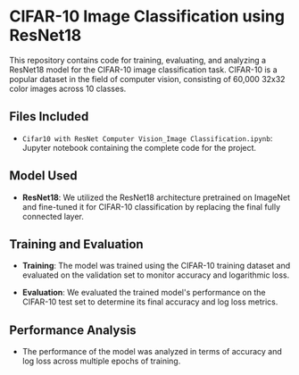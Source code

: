 # CIFAR-10 Image Classification using ResNet18

This repository contains code for training, evaluating, and analyzing a ResNet18 model for the CIFAR-10 image classification task. CIFAR-10 is a popular dataset in the field of computer vision, consisting of 60,000 32x32 color images across 10 classes.

## Files Included
- `Cifar10 with ResNet Computer Vision_Image Classification.ipynb`: Jupyter notebook containing the complete code for the project.
  
## Model Used
- **ResNet18**: We utilized the ResNet18 architecture pretrained on ImageNet and fine-tuned it for CIFAR-10 classification by replacing the final fully connected layer.

## Training and Evaluation
- **Training**: The model was trained using the CIFAR-10 training dataset and evaluated on the validation set to monitor accuracy and logarithmic loss.
  
- **Evaluation**: We evaluated the trained model's performance on the CIFAR-10 test set to determine its final accuracy and log loss metrics.

## Performance Analysis
- The performance of the model was analyzed in terms of accuracy and log loss across multiple epochs of training.
